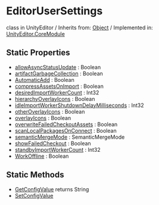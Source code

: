 # EditorUserSettings
class in UnityEditor
 / Inherits from: <a href="https://docs.unity3d.com/6000.2/Documentation/ScriptReference/Object.html">Object</a> / Implemented in: <a href="https://docs.unity3d.com/6000.2/Documentation/ScriptReference/UnityEditor.CoreModule.html">UnityEditor.CoreModule</a>

## Static Properties
- <a href="https://docs.unity3d.com/6000.2/Documentation/ScriptReference/EditorUserSettings-allowAsyncStatusUpdate.html">allowAsyncStatusUpdate</a> : Boolean
- <a href="https://docs.unity3d.com/6000.2/Documentation/ScriptReference/EditorUserSettings-artifactGarbageCollection.html">artifactGarbageCollection</a> : Boolean
- <a href="https://docs.unity3d.com/6000.2/Documentation/ScriptReference/EditorUserSettings-AutomaticAdd.html">AutomaticAdd</a> : Boolean
- <a href="https://docs.unity3d.com/6000.2/Documentation/ScriptReference/EditorUserSettings-compressAssetsOnImport.html">compressAssetsOnImport</a> : Boolean
- <a href="https://docs.unity3d.com/6000.2/Documentation/ScriptReference/EditorUserSettings-desiredImportWorkerCount.html">desiredImportWorkerCount</a> : Int32
- <a href="https://docs.unity3d.com/6000.2/Documentation/ScriptReference/EditorUserSettings-hierarchyOverlayIcons.html">hierarchyOverlayIcons</a> : Boolean
- <a href="https://docs.unity3d.com/6000.2/Documentation/ScriptReference/EditorUserSettings-idleImportWorkerShutdownDelayMilliseconds.html">idleImportWorkerShutdownDelayMilliseconds</a> : Int32
- <a href="https://docs.unity3d.com/6000.2/Documentation/ScriptReference/EditorUserSettings-otherOverlayIcons.html">otherOverlayIcons</a> : Boolean
- <a href="https://docs.unity3d.com/6000.2/Documentation/ScriptReference/EditorUserSettings-overlayIcons.html">overlayIcons</a> : Boolean
- <a href="https://docs.unity3d.com/6000.2/Documentation/ScriptReference/EditorUserSettings-overwriteFailedCheckoutAssets.html">overwriteFailedCheckoutAssets</a> : Boolean
- <a href="https://docs.unity3d.com/6000.2/Documentation/ScriptReference/EditorUserSettings-scanLocalPackagesOnConnect.html">scanLocalPackagesOnConnect</a> : Boolean
- <a href="https://docs.unity3d.com/6000.2/Documentation/ScriptReference/EditorUserSettings-semanticMergeMode.html">semanticMergeMode</a> : SemanticMergeMode
- <a href="https://docs.unity3d.com/6000.2/Documentation/ScriptReference/EditorUserSettings-showFailedCheckout.html">showFailedCheckout</a> : Boolean
- <a href="https://docs.unity3d.com/6000.2/Documentation/ScriptReference/EditorUserSettings-standbyImportWorkerCount.html">standbyImportWorkerCount</a> : Int32
- <a href="https://docs.unity3d.com/6000.2/Documentation/ScriptReference/EditorUserSettings-WorkOffline.html">WorkOffline</a> : Boolean

## Static Methods
- <a href="https://docs.unity3d.com/6000.2/Documentation/ScriptReference/EditorUserSettings.GetConfigValue.html">GetConfigValue</a> returns String
- <a href="https://docs.unity3d.com/6000.2/Documentation/ScriptReference/EditorUserSettings.SetConfigValue.html">SetConfigValue</a>

